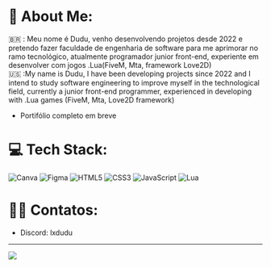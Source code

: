 # 🚀 About Me:
🇧🇷 : Meu nome é Dudu, venho desenvolvendo projetos desde 2022 e pretendo fazer faculdade de engenharia de software para me aprimorar no ramo tecnológico, atualmente programador junior front-end, experiente em desenvolver com jogos .Lua(FiveM, Mta, framework Love2D)<br>🇺🇸 :My name is Dudu, I have been developing projects since 2022 and I intend to study software engineering to improve myself in the technological field, currently a junior front-end programmer, experienced in developing with .Lua games (FiveM, Mta, Love2D framework)
- Portifólio completo em breve

# 💻 Tech Stack:
![Canva](https://img.shields.io/badge/Canva-%2300C4CC.svg?style=for-the-badge&logo=Canva&logoColor=white) 	![Figma](https://img.shields.io/badge/figma-%23F24E1E.svg?style=for-the-badge&logo=figma&logoColor=white) ![HTML5](https://img.shields.io/badge/html5-%23E34F26.svg?style=for-the-badge&logo=html5&logoColor=white) ![CSS3](https://img.shields.io/badge/css3-%231572B6.svg?style=for-the-badge&logo=css3&logoColor=white) ![JavaScript](https://img.shields.io/badge/javascript-%23323330.svg?style=for-the-badge&logo=javascript&logoColor=%23F7DF1E) ![Lua](https://img.shields.io/badge/lua-%232C2D72.svg?style=for-the-badge&logo=lua&logoColor=white)

# 👨‍💻 Contatos:
- Discord: lxdudu

---
[![](https://visitcount.itsvg.in/api?id=DuduDeveloper5&icon=0&color=0)](https://visitcount.itsvg.in)

<!-- Proudly created with GPRM ( https://gprm.itsvg.in ) -->
